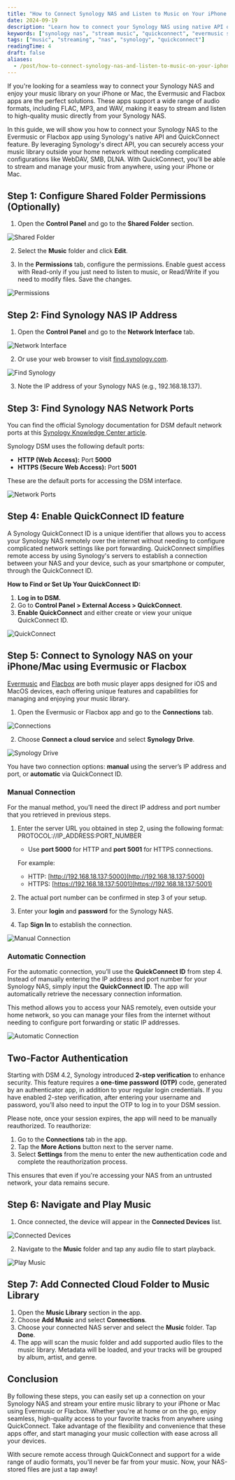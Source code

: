 ```yaml
---
title: "How to Connect Synology NAS and Listen to Music on Your iPhone or Mac"
date: 2024-09-19
description: "Learn how to connect your Synology NAS using native API or QuickConnect and stream high-quality music to your iPhone or Mac with Evermusic and Flacbox."
keywords: ["synology nas", "stream music", "quickconnect", "evermusic synology", "flacbox synology", "nas music player", "iphone nas music"]
tags: ["music", "streaming", "nas", "synology", "quickconnect"]
readingTime: 4
draft: false
aliases:
  - /post/how-to-connect-synology-nas-and-listen-to-music-on-your-iphone-or-mac/
---
```


If you're looking for a seamless way to connect your Synology NAS and enjoy your music library on your iPhone or Mac, the Evermusic and Flacbox apps are the perfect solutions. These apps support a wide range of audio formats, including FLAC, MP3, and WAV, making it easy to stream and listen to high-quality music directly from your Synology NAS.

In this guide, we will show you how to connect your Synology NAS to the Evermusic or Flacbox app using Synology's native API and QuickConnect feature. By leveraging Synology's direct API, you can securely access your music library outside your home network without needing complicated configurations like WebDAV, SMB, DLNA. With QuickConnect, you'll be able to stream and manage your music from anywhere, using your iPhone or Mac.

## Step 1: Configure Shared Folder Permissions (Optionally)

1. Open the **Control Panel** and go to the **Shared Folder** section.

![Shared Folder](21260c_599ebfa896164704ba4497524286ea58~mv2.png)

2. Select the **Music** folder and click **Edit**.

3. In the **Permissions** tab, configure the permissions. Enable guest access with Read-only if you just need to listen to music, or Read/Write if you need to modify files. Save the changes.

![Permissions](21260c_43b09e36fc284a43b867e588da32b314~mv2.png)

## Step 2: Find Synology NAS IP Address

1. Open the **Control Panel** and go to the **Network Interface** tab.

![Network Interface](21260c_51839801a6f44035b08b3a4b7d33f142~mv2.png)

2. Or use your web browser to visit [find.synology.com](http://find.synology.com).

![Find Synology](21260c_5bfb1db8e04d4eddb8ff5238f8b214da~mv2.png)

3. Note the IP address of your Synology NAS (e.g., 192.168.18.137).

## Step 3: Find Synology NAS Network Ports

You can find the official Synology documentation for DSM default network ports at this [Synology Knowledge Center article](https://kb.synology.com/en-global/DSM/tutorial/What_network_ports_are_used_by_Synology_services).

Synology DSM uses the following default ports:
- **HTTP (Web Access):** Port **5000**
- **HTTPS (Secure Web Access):** Port **5001**

These are the default ports for accessing the DSM interface.

![Network Ports](21260c_61d64239cd7e4bfab2530c32b5a8ceee~mv2.png)

## Step 4: Enable QuickConnect ID feature

A Synology QuickConnect ID is a unique identifier that allows you to access your Synology NAS remotely over the internet without needing to configure complicated network settings like port forwarding. QuickConnect simplifies remote access by using Synology's servers to establish a connection between your NAS and your device, such as your smartphone or computer, through the QuickConnect ID.

**How to Find or Set Up Your QuickConnect ID:**

1. **Log in to DSM.**
2. Go to **Control Panel > External Access > QuickConnect**.
3. **Enable QuickConnect** and either create or view your unique QuickConnect ID.

![QuickConnect](21260c_504d681f7e5848fabe0ee57fc80e770b~mv2.png)

## Step 5: Connect to Synology NAS on your iPhone/Mac using Evermusic or Flacbox

[Evermusic](https://apps.apple.com/us/app/evermusic-cloud-music-player/id885367198) and [Flacbox](https://apps.apple.com/us/app/flacbox-hi-res-music-player/id1097564256) are both music player apps designed for iOS and MacOS devices, each offering unique features and capabilities for managing and enjoying your music library.

1. Open the Evermusic or Flacbox app and go to the **Connections** tab.

![Connections](21260c_d2dedf2cc0614bbe818f89e9d165411c~mv2.png)

2. Choose **Connect a cloud service** and select **Synology Drive**.

![Synology Drive](21260c_eb5e8f1a02b64748a9fa23eee5df7e0d~mv2.jpg)

You have two connection options: **manual** using the server’s IP address and port, or **automatic** via QuickConnect ID.

### Manual Connection

For the manual method, you’ll need the direct IP address and port number that you retrieved in previous steps.

1. Enter the server URL you obtained in step 2, using the following format: PROTOCOL://IP_ADDRESS:PORT_NUMBER
   - Use **port 5000** for HTTP and **port 5001** for HTTPS connections.

   For example:
   - HTTP: [http://192.168.18.137:5000](http://192.168.18.137:5000)
   - HTTPS: [https://192.168.18.137:5001](https://192.168.18.137:5001)

2. The actual port number can be confirmed in step 3 of your setup.
3. Enter your **login** and **password** for the Synology NAS.
4. Tap **Sign In** to establish the connection.

![Manual Connection](21260c_8952ec16c92046fd81d62bff4139a97b~mv2.jpg)

### Automatic Connection

For the automatic connection, you’ll use the **QuickConnect ID** from step 4. Instead of manually entering the IP address and port number for your Synology NAS, simply input the **QuickConnect ID**. The app will automatically retrieve the necessary connection information.

This method allows you to access your NAS remotely, even outside your home network, so you can manage your files from the internet without needing to configure port forwarding or static IP addresses.

![Automatic Connection](21260c_68bd2a6bcbf844eea7248cbe1c1cb3fe~mv2.jpg)

## Two-Factor Authentication

Starting with DSM 4.2, Synology introduced **2-step verification** to enhance security. This feature requires a **one-time password (OTP)** code, generated by an authenticator app, in addition to your regular login credentials. If you have enabled 2-step verification, after entering your username and password, you’ll also need to input the OTP to log in to your DSM session.

Please note, once your session expires, the app will need to be manually reauthorized. To reauthorize:

1. Go to the **Connections** tab in the app.
2. Tap the **More Actions** button next to the server name.
3. Select **Settings** from the menu to enter the new authentication code and complete the reauthorization process.

This ensures that even if you're accessing your NAS from an untrusted network, your data remains secure.

## Step 6: Navigate and Play Music

1. Once connected, the device will appear in the **Connected Devices** list.

![Connected Devices](21260c_61446121c6b240f1a2c04ecd4c4badc0~mv2.jpg)

2. Navigate to the **Music** folder and tap any audio file to start playback.

![Play Music](21260c_1702cbbfaa474d5b8c64fb9ca5e77dd4~mv2.jpg)

## Step 7: Add Connected Cloud Folder to Music Library

1. Open the **Music Library** section in the app.
2. Choose **Add Music** and select **Connections**.
3. Choose your connected NAS server and select the **Music** folder. Tap **Done**.
4. The app will scan the music folder and add supported audio files to the music library. Metadata will be loaded, and your tracks will be grouped by album, artist, and genre.

## Conclusion

By following these steps, you can easily set up a connection on your Synology NAS and stream your entire music library to your iPhone or Mac using Evermusic or Flacbox. Whether you're at home or on the go, enjoy seamless, high-quality access to your favorite tracks from anywhere using QuickConnect. Take advantage of the flexibility and convenience that these apps offer, and start managing your music collection with ease across all your devices.

With secure remote access through QuickConnect and support for a wide range of audio formats, you'll never be far from your music. Now, your NAS-stored files are just a tap away!